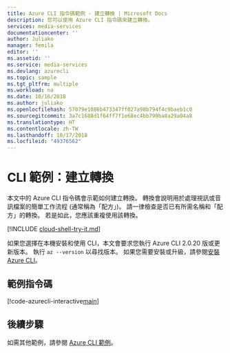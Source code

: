 ```yaml
---
title: Azure CLI 指令碼範例 - 建立轉換 | Microsoft Docs
description: 您可以使用 Azure CLI 指令碼來建立轉換。
services: media-services
documentationcenter: ''
author: Juliako
manager: femila
editor: ''
ms.assetid: ''
ms.service: media-services
ms.devlang: azurecli
ms.topic: sample
ms.tgt_pltfrm: multiple
ms.workload: na
ms.date: 10/16/2018
ms.author: juliako
ms.openlocfilehash: 57079e1086b473347ff027a98b794f4c9baeb1c0
ms.sourcegitcommit: 3a7c1688d1f64ff7f1e68ec4bb799ba8a29a04a8
ms.translationtype: HT
ms.contentlocale: zh-TW
ms.lasthandoff: 10/17/2018
ms.locfileid: "49376562"
---
```

# <a name="cli-example-create-a-transform"></a>CLI 範例：建立轉換

本文中的 Azure CLI 指令碼會示範如何建立轉換。 轉換會說明用於處理視訊或音訊檔案的簡單工作流程 (通常稱為「配方」)。 請一律檢查是否已有所需名稱和「配方」的轉換。 若是如此，您應該重複使用該轉換。

[!INCLUDE [cloud-shell-try-it.md](../../../../includes/cloud-shell-try-it.md)]

如果您選擇在本機安裝和使用 CLI，本文會要求您執行 Azure CLI 2.0.20 版或更新版本。 執行 `az --version` 以尋找版本。 如果您需要安裝或升級，請參閱[安裝 Azure CLI](/cli/azure/install-azure-cli)。 

## <a name="example-script"></a>範例指令碼

[!code-azurecli-interactive[main](../../../../cli_scripts/media-services/create-transform/Create-Transform.sh "Create a transform")]

## <a name="next-steps"></a>後續步驟

如需其他範例，請參閱 [Azure CLI 範例](../cli-samples.md)。
